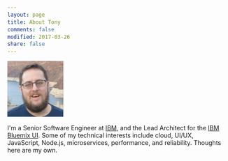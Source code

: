 ```yaml
---
layout: page
title: About Tony
comments: false
modified: 2017-03-26
share: false
---
```


<div class="about-wrapper">
    <div class="about-sidebar">
        <img src="/images/avatar128.png" alt="Tony Erwin Pic"/>
    </div>
    <div class="about-content"><p>I'm a Senior Software Engineer at <a href="https://www.ibm.com" target="_blank">IBM</a>, and the Lead Architect for the <a href="https://console.ng.bluemix.net" target="_blank">IBM Bluemix UI</a>. Some of my technical interests include cloud, UI/UX, JavaScript, Node.js, microservices, performance, and reliability. Thoughts here are my own.</p>
    </div>
    <div class="about-cleared"></div>
</div>